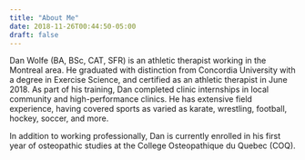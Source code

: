 ```yaml
---
title: "About Me"
date: 2018-11-26T00:44:50-05:00
draft: false
---
```


Dan Wolfe (BA, BSc, CAT, SFR) is an athletic therapist working in the Montreal area. He graduated with distinction from Concordia University with a degree in Exercise Science, and certified as an athletic therapist in June 2018. As part of his training, Dan completed clinic internships in local community and high-performance clinics. He has extensive field experience, having covered sports as varied as karate, wrestling, football, hockey, soccer, and more. 

In addition to working professionally, Dan is currently enrolled in his first year of osteopathic studies at the College Osteopathique du Quebec (COQ).


